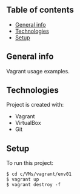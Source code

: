 ## Table of contents
* [General info](#general-info)
* [Technologies](#technologies)
* [Setup](#setup)

## General info
Vagrant usage examples.
	
## Technologies
Project is created with:
* Vagrant
* VirtualBox
* Git
	
## Setup
To run this project:

```
$ cd c/VMs/vagrant/env01
$ vagrant up
$ vagrant destroy -f
```
